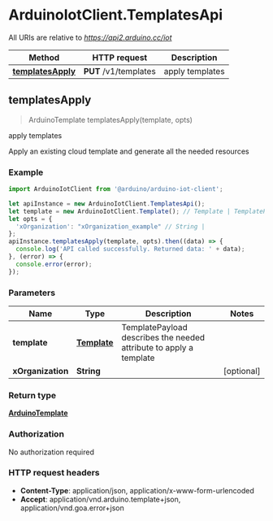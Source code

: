 # ArduinoIotClient.TemplatesApi

All URIs are relative to *https://api2.arduino.cc/iot*

Method | HTTP request | Description
------------- | ------------- | -------------
[**templatesApply**](TemplatesApi.md#templatesApply) | **PUT** /v1/templates | apply templates



## templatesApply

> ArduinoTemplate templatesApply(template, opts)

apply templates

Apply an existing cloud template and generate all the needed resources

### Example

```javascript
import ArduinoIotClient from '@arduino/arduino-iot-client';

let apiInstance = new ArduinoIotClient.TemplatesApi();
let template = new ArduinoIotClient.Template(); // Template | TemplatePayload describes the needed attribute to apply a template
let opts = {
  'xOrganization': "xOrganization_example" // String | 
};
apiInstance.templatesApply(template, opts).then((data) => {
  console.log('API called successfully. Returned data: ' + data);
}, (error) => {
  console.error(error);
});

```

### Parameters


Name | Type | Description  | Notes
------------- | ------------- | ------------- | -------------
 **template** | [**Template**](Template.md)| TemplatePayload describes the needed attribute to apply a template | 
 **xOrganization** | **String**|  | [optional] 

### Return type

[**ArduinoTemplate**](ArduinoTemplate.md)

### Authorization

No authorization required

### HTTP request headers

- **Content-Type**: application/json, application/x-www-form-urlencoded
- **Accept**: application/vnd.arduino.template+json, application/vnd.goa.error+json

